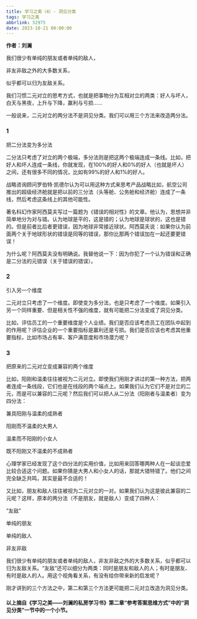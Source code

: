```yaml
---
title: 学习之美（4）- 洞见分类
tags: 学习之美
abbrlink: 52975
date: 2023-10-21 00:00:00
---
```


**作者：刘澜** 

我们很少有单纯的朋友或者单纯的敌人，

非友非敌之外的大多数关系，

似乎都可以归为友敌关系。

我们习惯二元对立的思考方式，也就是把事物分为互相对立的两类：好人与坏人，白天与黑夜，上升与下降，赢利与亏损……

一般说来，二元对立的两分法不是洞见分类。我们可以用三个方法来改造两分法。

### 1

把二分法变为多分法

二分法只考虑了对立的两个极端，多分法则是把这两个极端连成一条线。比如，把好人和坏人连成一条线，你就发现，在100%的好人和0%的好人（也就是坏人）之间，还有很多不同的情况，比如有99%的好人和1%的好人。

战略咨询顾问罗伯特·凯德尔认为可以用这种方式来思考产品战略比如，航空公司推出的超级经济舱就是把以前的三分法（头等舱、公务舱和经济舱）连成了一条线，然后考虑这条线上的其他可能性。

著名科幻作家阿西莫夫写过一篇题为《错误的相对性》的文章。他认为，思想并非简单地分为对与错。认为地球是平的，这是错的；认为地球是球状的，这也是错的。但是前者比后者更错误，因为地球非常接近球状。阿西莫夫说：如果你认为前面两个关于地球形状的错误是同等的错误，那你比那两个错误加在一起还要更错误！

为什么呢？阿西莫夫没有明确说。我替他说一下：因为你犯了一个认为错误和正确是二分法的元错误（关于错误的错误）。

### 2

引入另一个维度

二元对立只考虑了一个维度。即使变为多分法，也是只考虑了一个维度。如果引入另一个同样重要、但是相关性不强的维度，就有可能把二分法变成了洞见分类。

比如，评估员工的一个重要维度是个人业绩。我们是否应该考虑员工在团队中起到的作用呢？评估企业的一个重要指标是赢利还是亏损。我们是否应该也考虑其他重要指标，比如市场占有率、客户满意度和市场潜力呢？

### 3

把原来的二元对立变成兼容的两个维度

比如，阳刚和温柔往往被视为二元对立。即使我们用刚才讲过的第一种方法，把两者连成一条线段，它们也是在线段的两个端点上。如果我们认为它们不是对立的二元，而是可以兼容的二元呢？然后我们可以把人从二分法（阳刚者与温柔者）变为四分法：

兼具阳刚与温柔的成熟者

阳刚而不温柔的大男人

温柔而不阳刚的小女人

既不阳刚又不温柔的不成熟者

心理学家已经发现了这个四分法的实用价值，比如用来回答哪两种人在一起谈恋爱比较合适这个问题。如果你猜是大男人和小女人的话，那就大错特错了。他们之间完全缺乏共鸣，其实是最不合适的！

又比如，朋友和敌人往往被视为二元对立的一对。如果我们认为这是彼此兼容的二元呢？这样，原本的两分法（不是朋友，就是敌人）变成了四种人：

“友敌”

单纯的朋友

单纯的敌人

非友非敌

我们很少有单纯的朋友或者单纯的敌人，非友非敌之外的大多数关系，似乎都可以归为友敌关系。“友敌”还可以细分为两类：同时是朋友和敌人的人；有时是朋友、有时是敌人的人。用这个视角看关系，有没有给你带来新的启发呢？

刚才讲到的三个方法之中，第二和第三个方法更可能把二元对立改造为洞见分类。


#### 以上摘自《学习之美——刘澜的私房学习书》第二章“参考答案思维方式”中的“洞见分类”一节中的一个小节。
